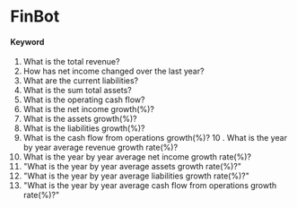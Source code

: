# FinBot

#### Keyword
1. What is the total revenue?
2. How has net income changed over the last year?
3. What are the current liabilities?
4. What is the sum total assets?
5. What is the operating cash flow?
6. What is the net income growth(%)?
7. What is the assets growth(%)?
8. What is the liabilities growth(%)?
9. What is the cash flow from operations growth(%)?
10 . What is the year by year average revenue growth rate(%)?
11. What is the year by year average net income growth rate(%)?
12. "What is the year by year average assets growth rate(%)?"
13. "What is the year by year average liabilities growth rate(%)?"
14. "What is the year by year average cash flow from operations growth rate(%)?"
